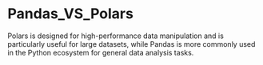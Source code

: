 # Pandas_VS_Polars

Polars is designed for high-performance data manipulation and is particularly useful for large datasets, while Pandas is more commonly used in the Python ecosystem for general data analysis tasks.

